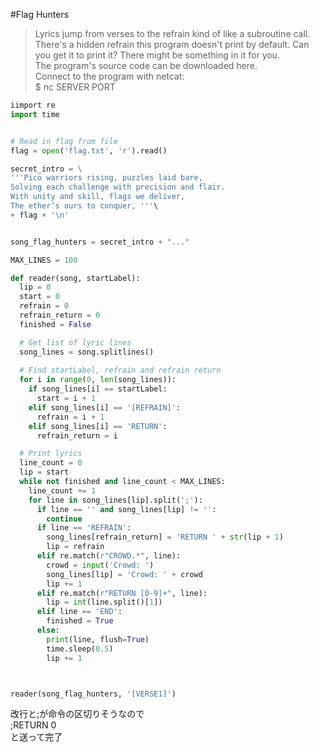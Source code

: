 #Flag Hunters
> Lyrics jump from verses to the refrain kind of like a subroutine call. There's a hidden refrain this program doesn't print by default. Can you get it to print it? There might be something in it for you. <br>
> The program's source code can be downloaded here. <br>
> Connect to the program with netcat: <br>
> $ nc SERVER PORT

```python:lyric-reader.py
iimport re
import time


# Read in flag from file
flag = open('flag.txt', 'r').read()

secret_intro = \
'''Pico warriors rising, puzzles laid bare,
Solving each challenge with precision and flair.
With unity and skill, flags we deliver,
The ether’s ours to conquer, '''\
+ flag + '\n'


song_flag_hunters = secret_intro + "..."

MAX_LINES = 100

def reader(song, startLabel):
  lip = 0
  start = 0
  refrain = 0
  refrain_return = 0
  finished = False

  # Get list of lyric lines
  song_lines = song.splitlines()
  
  # Find startLabel, refrain and refrain return
  for i in range(0, len(song_lines)):
    if song_lines[i] == startLabel:
      start = i + 1
    elif song_lines[i] == '[REFRAIN]':
      refrain = i + 1
    elif song_lines[i] == 'RETURN':
      refrain_return = i

  # Print lyrics
  line_count = 0
  lip = start
  while not finished and line_count < MAX_LINES:
    line_count += 1
    for line in song_lines[lip].split(';'):
      if line == '' and song_lines[lip] != '':
        continue
      if line == 'REFRAIN':
        song_lines[refrain_return] = 'RETURN ' + str(lip + 1)
        lip = refrain
      elif re.match(r"CROWD.*", line):
        crowd = input('Crowd: ')
        song_lines[lip] = 'Crowd: ' + crowd
        lip += 1
      elif re.match(r"RETURN [0-9]+", line):
        lip = int(line.split()[1])
      elif line == 'END':
        finished = True
      else:
        print(line, flush=True)
        time.sleep(0.5)
        lip += 1



reader(song_flag_hunters, '[VERSE1]')
```
改行と;が命令の区切りそうなので<br>
;RETURN 0<br>
と送って完了